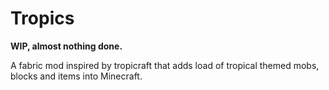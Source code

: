 # Tropics
**WIP, almost nothing done.**

A fabric mod inspired by tropicraft that adds load of tropical themed mobs, blocks and items into Minecraft.


